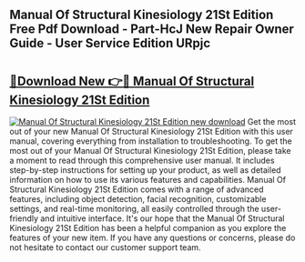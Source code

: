 ## Manual Of Structural Kinesiology 21St Edition Free Pdf Download - Part-HcJ New Repair Owner Guide - User Service Edition URpjc

# <h2><a href="http://bc35462.oget.top/?id=Manual+Of+Structural+Kinesiology+21St+Edition">🔗Download New 👉🔴 Manual Of Structural Kinesiology 21St Edition</a></h2>

[![Manual Of Structural Kinesiology 21St Edition new download](https://i.imgur.com/5g1atiW.png)](http://bc35462.oget.top/?id=Manual+Of+Structural+Kinesiology+21St+Edition)
Get the most out of your new Manual Of Structural Kinesiology 21St Edition with this user manual, covering everything from installation to troubleshooting. To get the most out of your Manual Of Structural Kinesiology 21St Edition, please take a moment to read through this comprehensive user manual. It includes step-by-step instructions for setting up your product, as well as detailed information on how to use its various features and capabilities. Manual Of Structural Kinesiology 21St Edition comes with a range of advanced features, including object detection, facial recognition, customizable settings, and real-time monitoring, all easily controlled through the user-friendly and intuitive interface. It's our hope that the Manual Of Structural Kinesiology 21St Edition has been a helpful companion as you explore the features of your new item. If you have any questions or concerns, please do not hesitate to contact our customer support team.
